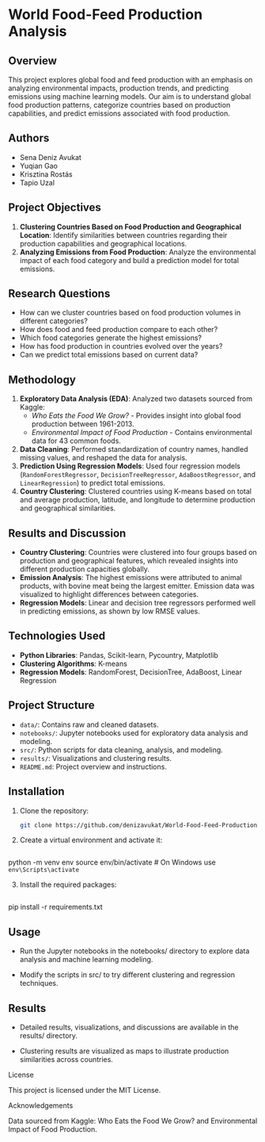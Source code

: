 
# World Food-Feed Production Analysis

## Overview
This project explores global food and feed production with an emphasis on analyzing environmental impacts, production trends, and predicting emissions using machine learning models. Our aim is to understand global food production patterns, categorize countries based on production capabilities, and predict emissions associated with food production.

## Authors
- Sena Deniz Avukat
- Yuqian Gao
- Krisztina Rostás
- Tapio Uzal

## Project Objectives
1. **Clustering Countries Based on Food Production and Geographical Location**: Identify similarities between countries regarding their production capabilities and geographical locations.
2. **Analyzing Emissions from Food Production**: Analyze the environmental impact of each food category and build a prediction model for total emissions.

## Research Questions
- How can we cluster countries based on food production volumes in different categories?
- How does food and feed production compare to each other?
- Which food categories generate the highest emissions?
- How has food production in countries evolved over the years?
- Can we predict total emissions based on current data?

## Methodology
1. **Exploratory Data Analysis (EDA)**: Analyzed two datasets sourced from Kaggle:
   - *Who Eats the Food We Grow?* - Provides insight into global food production between 1961-2013.
   - *Environmental Impact of Food Production* - Contains environmental data for 43 common foods.
2. **Data Cleaning**: Performed standardization of country names, handled missing values, and reshaped the data for analysis.
3. **Prediction Using Regression Models**: Used four regression models (`RandomForestRegressor`, `DecisionTreeRegressor`, `AdaBoostRegressor`, and `LinearRegression`) to predict total emissions.
4. **Country Clustering**: Clustered countries using K-means based on total and average production, latitude, and longitude to determine production and geographical similarities.

## Results and Discussion
- **Country Clustering**: Countries were clustered into four groups based on production and geographical features, which revealed insights into different production capacities globally.
- **Emission Analysis**: The highest emissions were attributed to animal products, with bovine meat being the largest emitter. Emission data was visualized to highlight differences between categories.
- **Regression Models**: Linear and decision tree regressors performed well in predicting emissions, as shown by low RMSE values.

## Technologies Used
- **Python Libraries**: Pandas, Scikit-learn, Pycountry, Matplotlib
- **Clustering Algorithms**: K-means
- **Regression Models**: RandomForest, DecisionTree, AdaBoost, Linear Regression

## Project Structure
- `data/`: Contains raw and cleaned datasets.
- `notebooks/`: Jupyter notebooks used for exploratory data analysis and modeling.
- `src/`: Python scripts for data cleaning, analysis, and modeling.
- `results/`: Visualizations and clustering results.
- `README.md`: Project overview and instructions.

## Installation
1. Clone the repository:
   ```bash
   git clone https://github.com/denizavukat/World-Food-Feed-Production.git


2. Create a virtual environment and activate it:
    ```bash

python -m venv env
source env/bin/activate  # On Windows use `env\Scripts\activate`

3. Install the required packages:
    ```bash

pip install -r requirements.txt

## Usage

* Run the Jupyter notebooks in the notebooks/ directory to explore data analysis and machine learning modeling.

* Modify the scripts in src/ to try different clustering and regression techniques.

## Results

* Detailed results, visualizations, and discussions are available in the results/ directory.

* Clustering results are visualized as maps to illustrate production similarities across countries.

License

This project is licensed under the MIT License.

Acknowledgements

Data sourced from Kaggle: Who Eats the Food We Grow? and Environmental Impact of Food Production.


